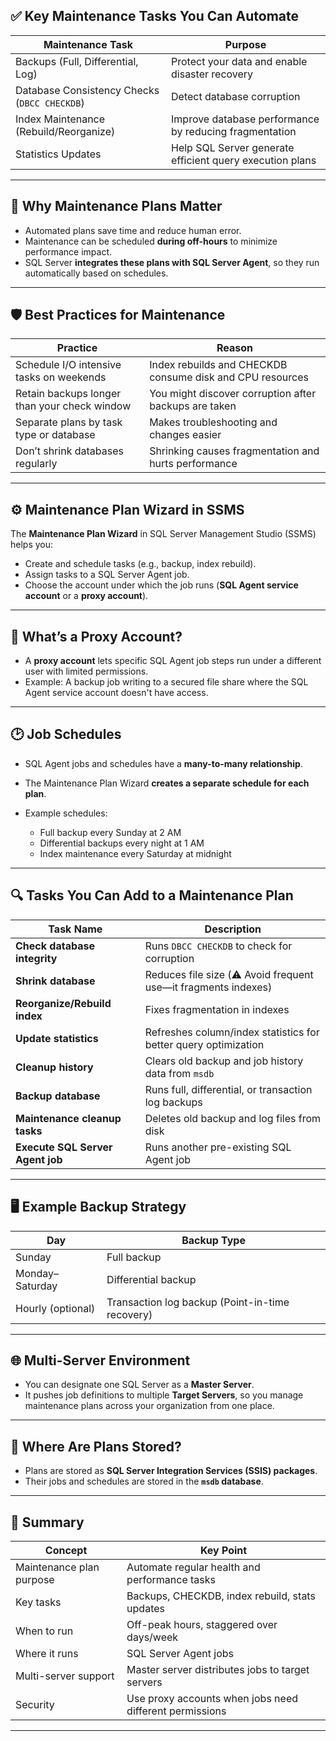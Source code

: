 ## ✅ **Key Maintenance Tasks You Can Automate**

| Maintenance Task                             | Purpose                                                  |
| -------------------------------------------- | -------------------------------------------------------- |
| Backups (Full, Differential, Log)            | Protect your data and enable disaster recovery           |
| Database Consistency Checks (`DBCC CHECKDB`) | Detect database corruption                               |
| Index Maintenance (Rebuild/Reorganize)       | Improve database performance by reducing fragmentation   |
| Statistics Updates                           | Help SQL Server generate efficient query execution plans |

---

## 🔨 **Why Maintenance Plans Matter**

- Automated plans save time and reduce human error.
- Maintenance can be scheduled **during off-hours** to minimize performance impact.
- SQL Server **integrates these plans with SQL Server Agent**, so they run automatically based on schedules.

---

## 🛡️ **Best Practices for Maintenance**

| Practice                                     | Reason                                                    |
| -------------------------------------------- | --------------------------------------------------------- |
| Schedule I/O intensive tasks on weekends     | Index rebuilds and CHECKDB consume disk and CPU resources |
| Retain backups longer than your check window | You might discover corruption after backups are taken     |
| Separate plans by task type or database      | Makes troubleshooting and changes easier                  |
| Don’t shrink databases regularly             | Shrinking causes fragmentation and hurts performance      |

---

## ⚙️ **Maintenance Plan Wizard in SSMS**

The **Maintenance Plan Wizard** in SQL Server Management Studio (SSMS) helps you:

- Create and schedule tasks (e.g., backup, index rebuild).
- Assign tasks to a SQL Server Agent job.
- Choose the account under which the job runs (**SQL Agent service account** or a **proxy account**).

---

## 🔐 **What’s a Proxy Account?**

- A **proxy account** lets specific SQL Agent job steps run under a different user with limited permissions.
- Example: A backup job writing to a secured file share where the SQL Agent service account doesn't have access.

---

## 🕑 **Job Schedules**

- SQL Agent jobs and schedules have a **many-to-many relationship**.
- The Maintenance Plan Wizard **creates a separate schedule for each plan**.
- Example schedules:

  - Full backup every Sunday at 2 AM
  - Differential backups every night at 1 AM
  - Index maintenance every Saturday at midnight

---

## 🔍 **Tasks You Can Add to a Maintenance Plan**

| Task Name                        | Description                                                     |
| -------------------------------- | --------------------------------------------------------------- |
| **Check database integrity**     | Runs `DBCC CHECKDB` to check for corruption                     |
| **Shrink database**              | Reduces file size (⚠️ Avoid frequent use—it fragments indexes)  |
| **Reorganize/Rebuild index**     | Fixes fragmentation in indexes                                  |
| **Update statistics**            | Refreshes column/index statistics for better query optimization |
| **Cleanup history**              | Clears old backup and job history data from `msdb`              |
| **Backup database**              | Runs full, differential, or transaction log backups             |
| **Maintenance cleanup tasks**    | Deletes old backup and log files from disk                      |
| **Execute SQL Server Agent job** | Runs another pre-existing SQL Agent job                         |

---

## 🖥️ **Example Backup Strategy**

| Day               | Backup Type                                     |
| ----------------- | ----------------------------------------------- |
| Sunday            | Full backup                                     |
| Monday–Saturday   | Differential backup                             |
| Hourly (optional) | Transaction log backup (Point-in-time recovery) |

---

## 🌐 **Multi-Server Environment**

- You can designate one SQL Server as a **Master Server**.
- It pushes job definitions to multiple **Target Servers**, so you manage maintenance plans across your organization from one place.

---

## 📂 **Where Are Plans Stored?**

- Plans are stored as **SQL Server Integration Services (SSIS) packages**.
- Their jobs and schedules are stored in the **`msdb` database**.

---

## 🔑 **Summary**

| Concept                  | Key Point                                               |
| ------------------------ | ------------------------------------------------------- |
| Maintenance plan purpose | Automate regular health and performance tasks           |
| Key tasks                | Backups, CHECKDB, index rebuild, stats updates          |
| When to run              | Off-peak hours, staggered over days/week                |
| Where it runs            | SQL Server Agent jobs                                   |
| Multi-server support     | Master server distributes jobs to target servers        |
| Security                 | Use proxy accounts when jobs need different permissions |

---

